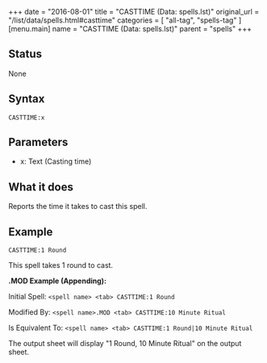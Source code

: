+++
date = "2016-08-01"
title = "CASTTIME (Data: spells.lst)"
original_url = "/list/data/spells.html#casttime"
categories = [ "all-tag", "spells-tag" ]
[menu.main]
    name = "CASTTIME (Data: spells.lst)"
    parent = "spells"
+++

## Status

None

## Syntax

`CASTTIME:x`

## Parameters

-   x: Text (Casting time)



What it does
------------

Reports the time it takes to cast this spell.

Example
-------

`CASTTIME:1 Round`

This spell takes 1 round to cast.

**.MOD Example (Appending):**

Initial Spell: `<spell name> <tab> CASTTIME:1 Round`

Modified By: `<spell name>.MOD <tab> CASTTIME:10 Minute Ritual`

Is Equivalent To: `<spell name> <tab> CASTTIME:1 Round|10 Minute Ritual`

The output sheet will display "1 Round, 10 Minute Ritual" on the output
sheet.

